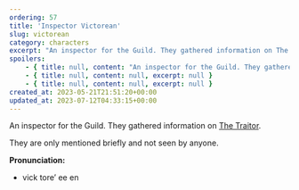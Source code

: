 ```yaml
---
ordering: 57
title: 'Inspector Victorean'
slug: victorean
category: characters
excerpt: "An inspector for the Guild. They gathered information on The Traitor.\nThey are only mentioned briefl..."
spoilers:
    - { title: null, content: "An inspector for the Guild. They gathered information on [The Traitor](/category/characters/the-traitor). The inspector's first name is Gand.\r\n\r\nThey are only mentioned briefly and not seen by anyone.\r\n\r\n**Pronunciation:**\r\n- gand (like hand with a g)\r\n- vick tore’ ee en", excerpt: "An inspector for the Guild. They gathered information on The Traitor. The inspector's first name is..." }
    - { title: null, content: null, excerpt: null }
    - { title: null, content: null, excerpt: null }
created_at: 2023-05-21T21:51:20+00:00
updated_at: 2023-07-12T04:33:15+00:00
---
```

An inspector for the Guild. They gathered information on [The Traitor](/category/characters/the-traitor).

They are only mentioned briefly and not seen by anyone.

**Pronunciation:**
- vick tore’ ee en